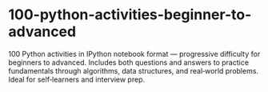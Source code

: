 # 100-python-activities-beginner-to-advanced
100 Python activities in IPython notebook format — progressive difficulty for beginners to advanced. Includes both questions and answers to practice fundamentals through algorithms, data structures, and real‑world problems. Ideal for self‑learners and interview prep.

